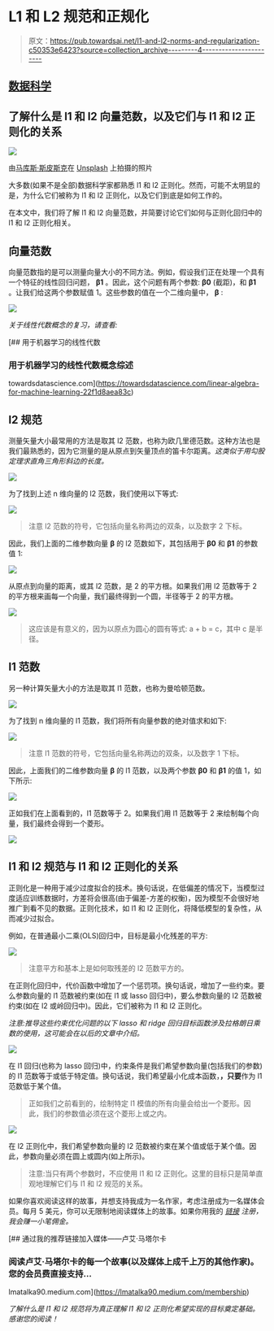 # L1 和 L2 规范和正规化

> 原文：<https://pub.towardsai.net/l1-and-l2-norms-and-regularization-c50353e6423?source=collection_archive---------4----------------------->

## [数据科学](https://towardsai.net/p/category/data-science)

## 了解什么是 l1 和 l2 向量范数，以及它们与 l1 和 l2 正则化的关系

![](img/5427f86bc2d92f94a866100d64dfe737.png)

由[马库斯·斯皮斯克](https://unsplash.com/@markusspiske?utm_source=medium&utm_medium=referral)在 [Unsplash](https://unsplash.com?utm_source=medium&utm_medium=referral) 上拍摄的照片

大多数(如果不是全部)数据科学家都熟悉 l1 和 l2 正则化。然而，可能不太明显的是，为什么它们被称为 l1 和 l2 正则化，以及它们到底是如何工作的。

在本文中，我们将了解 l1 和 l2 向量范数，并简要讨论它们如何与正则化回归中的 l1 和 l2 正则化相关。

## 向量范数

向量范数指的是可以测量向量大小的不同方法。例如，假设我们正在处理一个具有一个特征的线性回归问题， **β1** 。因此，这个问题有两个参数: **β0** (截距)，和 **β1** 。让我们给这两个参数赋值 1。这些参数的值在一个二维向量中， **β** :

![](img/67012ba8ae8a573d6854bfa75bcef990.png)

*关于线性代数概念的复习，请查看:*

[](https://towardsdatascience.com/linear-algebra-for-machine-learning-22f1d8aea83c) [## 用于机器学习的线性代数

### 用于机器学习的线性代数概念综述

towardsdatascience.com](https://towardsdatascience.com/linear-algebra-for-machine-learning-22f1d8aea83c) 

## l2 规范

测量矢量大小最常用的方法是取其 l2 范数，也称为欧几里德范数。这种方法也是我们最熟悉的，因为它测量的是从原点到矢量顶点的笛卡尔距离。*这类似于用勾股定理求直角三角形斜边的长度。*

![](img/a3e8d91248427a02171e2e6ba69d1484.png)

为了找到上述 n 维向量的 l2 范数，我们使用以下等式:

![](img/2832190d552a5aa73da257991d580ba8.png)

> 注意 l2 范数的符号，它包括向量名称两边的双条，以及数字 2 下标。

因此，我们上面的二维参数向量 **β** 的 l2 范数如下，其包括用于 **β0** 和 **β1** 的参数值 1:

![](img/8b160d2143bf21d24c1c6a9c1c0c98b5.png)

从原点到向量的距离，或其 l2 范数，是 2 的平方根。如果我们用 l2 范数等于 2 的平方根来画每一个向量，我们最终得到一个圆，半径等于 2 的平方根。

![](img/8ca89e2985b407067795787c2a5cc0b0.png)

> 这应该是有意义的，因为以原点为圆心的圆有等式:
> a + b = c，其中 c 是半径。

## l1 范数

另一种计算矢量大小的方法是取其 l1 范数，也称为曼哈顿范数。

![](img/a3e8d91248427a02171e2e6ba69d1484.png)

为了找到 n 维向量的 l1 范数，我们将所有向量参数的绝对值求和如下:

![](img/1ac5cc5eab66a0cac1b0c4eb8547d488.png)

> 注意 l1 范数的符号，它包括向量名称两边的双条，以及数字 1 下标。

因此，上面我们的二维参数向量 **β** 的 l1 范数，以及两个参数 **β0** 和 **β1** 的值 1，如下所示:

![](img/fa99a720ce8be27e26916c7d2c8c4e1e.png)

正如我们在上面看到的，l1 范数等于 2。如果我们用 l1 范数等于 2 来绘制每个向量，我们最终会得到一个菱形。

![](img/c99f3dde63901bc90417dbfeb348c5a5.png)

## l1 和 l2 规范与 l1 和 l2 正则化的关系

正则化是一种用于减少过度拟合的技术。换句话说，在低偏差的情况下，当模型过度适应训练数据时，方差将会很高(由于偏差-方差的权衡)，因为模型不会很好地推广到看不见的数据。正则化技术，如 l1 和 l2 正则化，将降低模型的复杂性，从而减少过拟合。

例如，在普通最小二乘(OLS)回归中，目标是最小化残差的平方:

![](img/22caca7af4b6da12aae247f761fb628b.png)

> 注意平方和基本上是如何取残差的 l2 范数平方的。

在正则化回归中，代价函数中增加了一个惩罚项。换句话说，增加了一些约束。要么参数向量的 l1 范数被约束(如在 l1 或 lasso 回归中)，要么参数向量的 l2 范数被约束(如在 l2 或岭回归中)。因此，它们被称为 l1 和 l2 正则化。

*注意:推导这些约束优化问题的以下 lasso 和 ridge 回归目标函数涉及拉格朗日乘数的使用，这可能会在以后的文章中介绍。*

![](img/3a73e046a6c72b273c1209196aa2879f.png)

在 l1 回归(也称为 lasso 回归)中，约束条件是我们希望参数向量(包括我们的参数)的 l1 范数等于或低于特定值。换句话说，我们希望最小化成本函数，**，只要**作为 l1 范数低于某个值。

> 正如我们之前看到的，绘制特定 l1 模值的所有向量会给出一个菱形。因此，我们的参数值必须在这个菱形上或之内。

![](img/0ab254a6a2c810fa3383e1a5264e2840.png)

在 l2 正则化中，我们希望参数向量的 l2 范数被约束在某个值或低于某个值。因此，参数向量必须在圆上或圆内(如上所示)。

> 注意:当只有两个参数时，不应使用 l1 和 l2 正则化。这里的目标只是简单直观地理解它们与 l1 和 l2 规范的关系。

如果你喜欢阅读这样的故事，并想支持我成为一名作家，考虑注册成为一名媒体会员。每月 5 美元，你可以无限制地阅读媒体上的故事。如果你用我的 [*链接*](https://lmatalka90.medium.com/membership) *注册，我会赚一小笔佣金。*

[](https://lmatalka90.medium.com/membership) [## 通过我的推荐链接加入媒体——卢艾·马塔尔卡

### 阅读卢艾·马塔尔卡的每一个故事(以及媒体上成千上万的其他作家)。您的会员费直接支持…

lmatalka90.medium.com](https://lmatalka90.medium.com/membership) 

*了解什么是 l1 和 l2 规范将为真正理解 l1 和 l2 正则化希望实现的目标奠定基础。感谢您的阅读！*